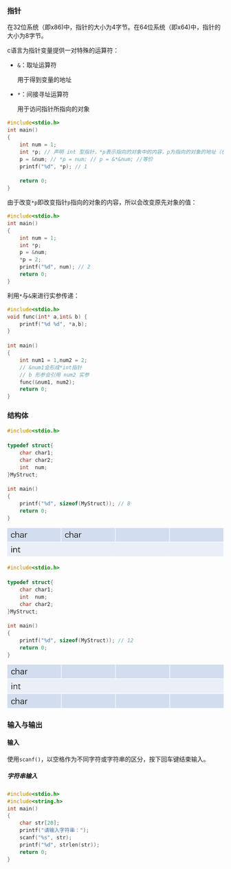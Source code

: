 ### 指针

在32位系统（即x86)中，指针的大小为4字节。在64位系统（即x64)中，指针的大小为8字节。

c语言为指针变量提供一对特殊的运算符：

* `&`：取址运算符

  用于得到变量的地址

* `*`：间接寻址运算符

  用于访问指针所指向的对象

```c
#include<stdio.h>
int main()
{
	int num = 1;
	int *p; // 声明 int 型指针，*p表示指向的对象中的内容，p为指向的对象的地址（也称其为p指针）
	p = &num; // *p = num; // p = &*&num; //等价
	printf("%d", *p); // 1
    
	return 0;
}
```

由于改变`*p`即改变指针`p`指向的对象的内容，所以会改变原先对象的值：

```c
#include<stdio.h>
int main()
{
	int num = 1;
	int *p;
	p = &num; 
	*p = 2;
	printf("%d", num); // 2
	return 0;
}
```

利用`*`与`&`来进行实参传递：

```c
#include<stdio.h>
void func(int* a,int& b) {
	printf("%d %d", *a,b);
}

int main()
{
	int num1 = 1,num2 = 2;
	// &num1会形成*int指针
	// b 形参会引用 num2 实参
	func(&num1, num2);
	return 0;
}
```

### 结构体

```c
#include<stdio.h>

typedef struct{
	char char1;
	char char2;
	int  num;
}MyStruct;

int main()
{
	printf("%d", sizeof(MyStruct)); // 8
	return 0;
}
```

<img src=".\pictures\struct1.png" alt="struct1" style="zoom:80%;" />

```c
#include<stdio.h>

typedef struct{
	char char1;
	int  num;
	char char2;
}MyStruct;

int main()
{
	printf("%d", sizeof(MyStruct)); // 12
	return 0;
}
```

<img src=".\pictures\struct2.png" alt="struct2" style="zoom:80%;" />

### 输入与输出

#### 输入

使用`scanf()`，以空格作为不同字符或字符串的区分，按下回车键结束输入。

##### 字符串输入

```c
#include<stdio.h>
#include<string.h>
int main()
{
    char str[20]; 
    printf("请输入字符串：");
    scanf("%s", str); 
    printf("%d", strlen(str));
    return 0;
}
```


